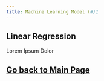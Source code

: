 ```yaml
---
title: Machine Learning Model (#)1
---
```


## Linear Regression

Lorem Ipsum Dolor

## [Go back to Main Page](https://rcgil30.github.io/Final-Project-Optimization-202410/)